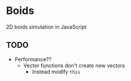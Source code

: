 # Boids

2D boids simulation in JavaScript

## TODO

- Performance??
    - Vector functions don't create new vectors
        - Instead modify `this`

